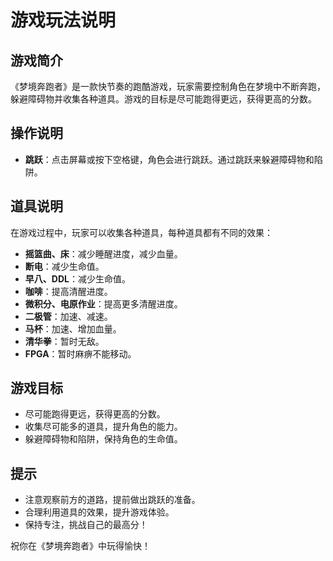 # 游戏玩法说明

## 游戏简介

《梦境奔跑者》是一款快节奏的跑酷游戏，玩家需要控制角色在梦境中不断奔跑，躲避障碍物并收集各种道具。游戏的目标是尽可能跑得更远，获得更高的分数。

## 操作说明

- **跳跃**：点击屏幕或按下空格键，角色会进行跳跃。通过跳跃来躲避障碍物和陷阱。

## 道具说明

在游戏过程中，玩家可以收集各种道具，每种道具都有不同的效果：

- **摇篮曲、床**：减少睡醒进度，减少血量。
- **断电**：减少生命值。
- **早八、DDL**：减少生命值。
- **咖啡**：提高清醒进度。
- **微积分、电原作业**：提高更多清醒进度。
- **二极管**：加速、减速。
- **马杯**：加速、增加血量。
- **清华拳**：暂时无敌。
- **FPGA**：暂时麻痹不能移动。

## 游戏目标

- 尽可能跑得更远，获得更高的分数。
- 收集尽可能多的道具，提升角色的能力。
- 躲避障碍物和陷阱，保持角色的生命值。

## 提示

- 注意观察前方的道路，提前做出跳跃的准备。
- 合理利用道具的效果，提升游戏体验。
- 保持专注，挑战自己的最高分！

祝你在《梦境奔跑者》中玩得愉快！